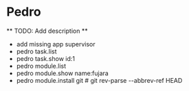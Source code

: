 Pedro
=====

** TODO: Add description **

* add missing app supervisor
* pedro task.list
* pedro task.show id:1
* pedro module.list
* pedro module.show name:fujara
* pedro module.install git # git rev-parse --abbrev-ref HEAD
